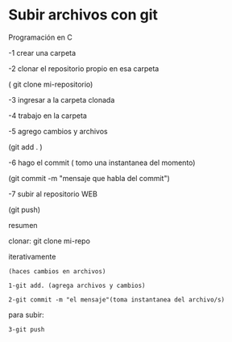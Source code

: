 # Subir archivos con git
Programación en C 

  -1 crear una carpeta
  
  -2 clonar el repositorio propio en esa carpeta 

  ( git clone mi-repositorio)
  
  -3 ingresar a la carpeta clonada
  
  -4 trabajo en la carpeta
  
  -5 agrego cambios y archivos

  (git add . ) 
  
  -6 hago el commit ( tomo una instantanea del momento)
  
  (git commit  -m "mensaje que habla del commit")
  
  -7 subir al repositorio WEB

  (git push)
  

resumen 

 clonar: git clone mi-repo

 iterativamente
 
	(haces cambios en archivos)

	1-git add. (agrega archivos y cambios)

	2-git commit -m "el mensaje"(toma instantanea del archivo/s)

 para subir:

	3-git push 
	
 

